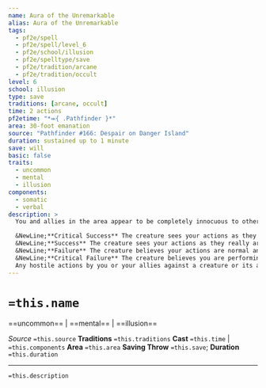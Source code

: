 ```yaml
---
name: Aura of the Unremarkable
alias: Aura of the Unremarkable
tags:
  - pf2e/spell
  - pf2e/spell/level_6
  - pf2e/school/illusion
  - pf2e/spelltype/save
  - pf2e/tradition/arcane
  - pf2e/tradition/occult
level: 6
school: illusion
type: save
traditions: [arcane, occult]
time: 2 actions
pf2etime: "*⬺{ .Pathfinder }*"
area: 30-foot emanation
source: "Pathfinder #166: Despair on Danger Island"
duration: sustained up to 1 minute
save: will
basic: false
traits:
  - uncommon
  - mental
  - illusion
components:
  - somatic
  - verbal
description: >
  You and allies in the area appear to be completely innocuous to other creatures within the spell's area, regardless of the actions you're committing. For example, if you and your allies are loudly interrogating a local for information or aiming a crossbow at a noble from a balcony, creatures who can see you might not think this is unusual. Non-allied creatures in the emanation must attempt a Will save.

  &NewLine;**Critical Success** The creature sees your actions as they really are and announces them as such. All other creatures in the area gain a +1 circumstance bonus to their Will saves to recognize your actions as they really are.
  &NewLine;**Success** The creature sees your actions as they really are.
  &NewLine;**Failure** The creature believes your actions are normal and unworthy of concern.
  &NewLine;**Critical Failure** The creature believes you are performing other actions entirely, such as helping a local or waving to a noble, as determined by the GM. The creature doesn't have a chance of remembering events normally.
  Any hostile actions by you or your allies against a creature or its allies break the effect of the spell for that creature. So, for example, if an interrogated local's friends or threatened noble's guards saw your actions, they would be unaffected by this spell. When the spell ends (or when affected allies move outside the range of the emanation), observers see things normally but the altered perceptions from earlier events remain in mind. Each mention of the events as noteworthy, such as being questioned about them by an authority figure, grants the target another Will save to break the effect and remember things normally (unless the creature critically failed their save).
---
```

# `=this.name`
==uncommon== | ==mental== | ==illusion==

*Source* `=this.source`
**Traditions** `=this.traditions`
**Cast** `=this.time` | `=this.components`
**Area** `=this.area`
**Saving Throw** `=this.save`; **Duration** `=this.duration`

***
`=this.description`